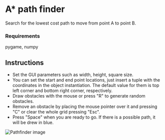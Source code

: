 # A* path finder
Search for the lowest cost path to move from point A to point B.

### Requirements
pygame, numpy

## Instructions
- Set the GUI parameters such as width, height, square size.
- You can set the start and end point locations, just insert a tuple with the coordinates in the object instantiation.
The default value for them is top left corner and bottom right corner, respectively.
- Draw obstacles with the mouse or press "R" to generate random obstacles.
- Remove an obstacle by placing the mouse pointer over it and pressing "C" or clear the whole grid pressing "Esc".
- Press "Space" when you are ready to go. If there is a possible path, it will be drew in blue.

![Pathfinder image](https://i.imgur.com/S9ec2yG.png)

